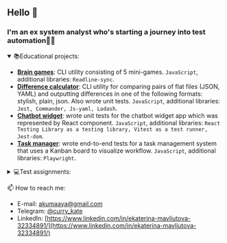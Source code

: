 ## Hello 👋
### I'm an ex system analyst who's starting a journey into test automation👩‍💻
<details open="true">
  <summary>📚Educational projects:</summary>
  
  - **[Brain games](https://github.com/EkaterinaMavliutova/Brain_games)**: CLI utility consisting of 5 mini-games. `JavaScript`, additional libraries: `Readline-sync`.
  - **[Difference calculator](https://github.com/EkaterinaMavliutova/Difference_calculator)**: CLI utility for comparing pairs of flat files (JSON, YAML) and outputting differences in one of the following formats: stylish, plain, json. Also wrote unit tests. `JavaScript`, additional libraries: `Jest, Commander, Js-yaml, Lodash`.
  - **[Chatbot widget](https://github.com/EkaterinaMavliutova/Chatbot_widget)**: wrote unit tests for the chatbot widget app which was represented by React component. `JavaScript`, additional libraries: `React Testing Library as a testing library, Vitest as a test runner, Jest-dom`.
  - **[Task manager](https://github.com/EkaterinaMavliutova/Task_manager)**: wrote end-to-end tests for a task management system that uses a Kanban board to visualize workflow. `JavaScript`, additional libraries: `Playwright`.
</details>

<details>
  <summary>💻Test assignments:</summary>

  - **[AppMagic](https://github.com/EkaterinaMavliutova/AppMagic_test_assignment_ts)**: e2e testing (TypeScript + Playwright)
</details>
  
📫 How to reach me:
- E-mail: [akumaaya@gmail.com](akumaaya@gmail.com)
- Telegram: [@curry_kate](https://telegram.me/curry_kate)
- LinkedIn: [https://www.linkedin.com/in/ekaterina-mavliutova-32334891/](https://www.linkedin.com/in/ekaterina-mavliutova-32334891/)
